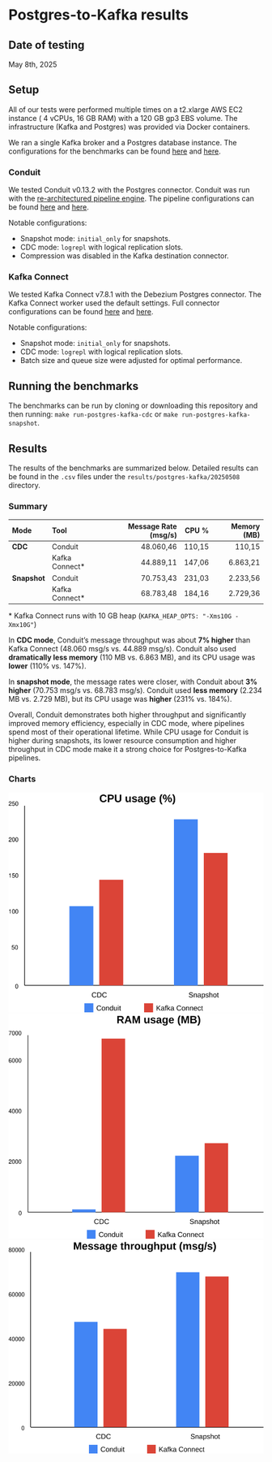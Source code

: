 # Postgres-to-Kafka results

## Date of testing

May 8th, 2025

## Setup

All of our tests were performed multiple times on a t2.xlarge AWS EC2 instance (
4 vCPUs, 16 GB RAM) with a 120 GB gp3 EBS volume. The infrastructure (Kafka and
Postgres) was provided via Docker containers. 

We ran a single Kafka broker and a
Postgres database instance. The configurations for the benchmarks can be found
[here](../../../benchmarks/postgres-kafka-snapshot/benchi.yml) and
[here](../../../benchmarks/postgres-kafka-cdc/benchi.yml).

### Conduit

We tested Conduit v0.13.2 with the Postgres connector. Conduit was run with the
[re-architectured pipeline engine](https://meroxa.com/blog/optimizing-conduit-5x-the-throughput/).
The pipeline configurations can be found
[here](../../../benchmarks/postgres-kafka-snapshot/conduit/pipeline.yml) and
[here](../../../benchmarks/postgres-kafka-cdc/conduit/pipeline.yml). 

Notable configurations:
- Snapshot mode: `initial_only` for snapshots.
- CDC mode: `logrepl` with logical replication slots.
- Compression was disabled in the Kafka destination connector.

### Kafka Connect

We tested Kafka Connect v7.8.1 with the Debezium Postgres connector. The Kafka
Connect worker used the default settings. Full connector configurations can be
found [here](../../../benchmarks/postgres-kafka-snapshot/kafka-connect/data/connector.json) and
[here](../../../benchmarks/postgres-kafka-cdc/kafka-connect/data/connector.json).

Notable configurations:
- Snapshot mode: `initial_only` for snapshots.
- CDC mode: `logrepl` with logical replication slots.
- Batch size and queue size were adjusted for optimal performance.

## Running the benchmarks

The benchmarks can be run by cloning or downloading this repository and then
running: `make run-postgres-kafka-cdc` or `make run-postgres-kafka-snapshot`.

## Results

The results of the benchmarks are summarized below. Detailed results can be
found in the `.csv` files under the `results/postgres-kafka/20250508` directory.

### Summary

| Mode        | Tool           | Message Rate (msg/s) | CPU %    | Memory (MB) |
|:------------|:--------------|---------------------:|---------:|------------:|
| **CDC**     | Conduit        | 48.060,46            | 110,15   | 110,15      |
|             | Kafka Connect* | 44.889,11            | 147,06   | 6.863,21    |
| **Snapshot**| Conduit        | 70.753,43            | 231,03   | 2.233,56    |
|             | Kafka Connect* | 68.783,48            | 184,16   | 2.729,36    |

\* Kafka Connect runs with 10 GB heap (`KAFKA_HEAP_OPTS: "-Xms10G -Xmx10G"`)

In **CDC mode**, Conduit’s message throughput was about **7% higher** than Kafka Connect (48.060 msg/s vs. 44.889 msg/s). Conduit also used **dramatically less memory** (110 MB vs. 6.863 MB), and its CPU usage was **lower** (110% vs. 147%).

In **snapshot mode**, the message rates were closer, with Conduit about **3% higher** (70.753 msg/s vs. 68.783 msg/s). Conduit used **less memory** (2.234 MB vs. 2.729 MB), but its CPU usage was **higher** (231% vs. 184%).

Overall, Conduit demonstrates both higher throughput and significantly improved memory efficiency, especially in CDC mode, where pipelines spend most of their operational lifetime. While CPU usage for Conduit is higher during snapshots, its lower resource consumption and higher throughput in CDC mode make it a strong choice for Postgres-to-Kafka pipelines.

### Charts

![CPU Usage Graph](cpu-usage.svg)
![Memory Usage Graph](memory-usage.svg)
![Message Throughput Graph](message-throughput.svg)

